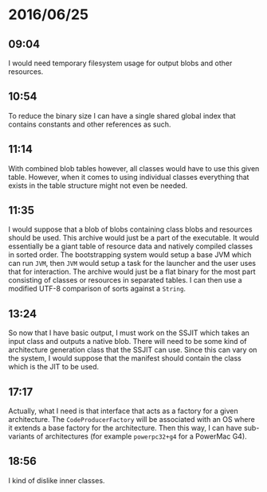 # 2016/06/25

## 09:04

I would need temporary filesystem usage for output blobs and other resources.

## 10:54

To reduce the binary size I can have a single shared global index that contains
constants and other references as such.

## 11:14

With combined blob tables however, all classes would have to use this given
table. However, when it comes to using individual classes everything that
exists in the table structure might not even be needed.

## 11:35

I would suppose that a blob of blobs containing class blobs and resources
should be used. This archive would just be a part of the executable. It would
essentially be a giant table of resource data and natively compiled classes
in sorted order. The bootstrapping system would setup a base JVM which can
run `JVM`, then `JVM` would setup a task for the launcher and the user uses
that for interaction. The archive would just be a flat binary for the most part
consisting of classes or resources in separated tables. I can then use a
modified UTF-8 comparison of sorts against a `String`.

## 13:24

So now that I have basic output, I must work on the SSJIT which takes an input
class and outputs a native blob. There will need to be some kind of
architecture generation class that the SSJIT can use. Since this can vary on
the system, I would suppose that the manifest should contain the class which
is the JIT to be used.

## 17:17

Actually, what I need is that interface that acts as a factory for a given
architecture. The `CodeProducerFactory` will be associated with an OS where it
extends a base factory for the architecture. Then this way, I can have
sub-variants of architectures (for example `powerpc32+g4` for a PowerMac G4).

## 18:56

I kind of dislike inner classes.

